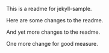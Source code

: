This is a readme for jekyll-sample.

Here are some changes to the readme.

And yet more changes to the readme.

One more change for good measure.
